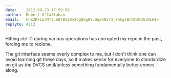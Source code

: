 ```yaml
---
date:    2012-09-23 17:59:09
author:  Robert O'Callahan
email:   knS2RFLSJMT3.e87BaSDv2ogNxg8Y.Uqw2Nz74_+hCgYBrOtcKOGlRLWI=
replyto: 4213
---
```


Hitting ctrl-C during various operations has corrupted my repo in the
past, forcing me to reclone.

The git interface seems overly complex to me, but I don't think one
can avoid learning git these days, so it makes sense for everyone to
standardize on git as *the* DVCS until/unless something fundamentally
better comes along.
